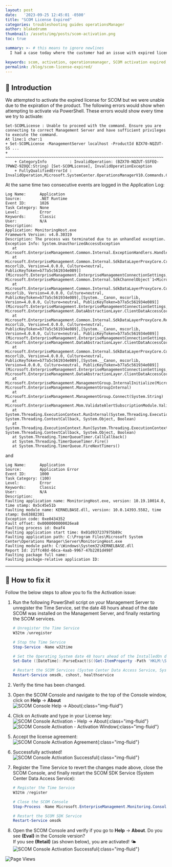 ```yaml
---
layout: post
date:   '2023-09-25 12:45:01 -0500'
title: "SCOM License Expired"
categories: troubleshooting guides operationsManager
author: blakedrumm
thumbnail: /assets/img/posts/scom-activation.png
toc: true

summary: >- # this means to ignore newlines
  I had a case today where the customer had an issue with expired license for System Center Operations Manager. This blog post goes over how we were able to fix it for them.

keywords: scom, activation, operationsmanager, SCOM activation expired, systemcenter operations manager
permalink: /blog/scom-license-expired/
---
```

## :book: Introduction
We attempted to activate the expired license for SCOM but we were unable due to the expiration of the product. The following errors would show when attempting to activate via PowerShell. These errors would show every time we try to activate:
```
Set-SCOMLicense : Unable to proceed with the command. Ensure you are connecting to correct Management Server and have sufficient privileges to execute the command. 
At line:1 char:1
+ Set-SCOMLicense -ManagementServer localhost -ProductId BZX70-NQZUT-SS ...
+ ~~~~~~~~~~~~~~~~~~~~~~~~~~~~~~~~~~~~~~~~~~~~~~~~~~~~~~~~~~~~~~~~~~~~~
    + CategoryInfo          : InvalidOperation: (BZX70-NQZUT-SSFEQ-7PWWZ-9ZOQC:String) [Set-SCOMLicense], InvalidOperationException
    + FullyQualifiedErrorId : InvalidOperation,Microsoft.SystemCenter.OperationsManagerV10.Commands.Commands.AdministrationCmdlets.SetSCOMLicense
```
 
 
At the same time two consecutive events are logged in the Application Log:
 
```
Log Name:      Application 
Source:        .NET Runtime
Event ID:      1026
Task Category: None
Level:         Error
Keywords:      Classic
User:          N/A
Description:
Application: MonitoringHost.exe
Framework Version: v4.0.30319
Description: The process was terminated due to an unhandled exception.
Exception Info: System.UnauthorizedAccessException
   at Microsoft.EnterpriseManagement.Common.Internal.ExceptionHandlers.HandleChannelExceptions(System.Exception)
   at Microsoft.EnterpriseManagement.Common.Internal.SdkDataLayerProxyCore.CreateEndpoint[[System.__Canon, mscorlib, Version=4.0.0.0, Culture=neutral, PublicKeyToken=b77a5c561934e089]](Microsoft.EnterpriseManagement.EnterpriseManagementConnectionSettings, Microsoft.EnterpriseManagement.Common.Internal.SdkChannelObject`1<Microsoft.EnterpriseManagement.Common.Internal.IDispatcherService>)
   at Microsoft.EnterpriseManagement.Common.Internal.SdkDataLayerProxyCore.ConstructEnterpriseManagementGroupInternal[[System.__Canon, mscorlib, Version=4.0.0.0, Culture=neutral, PublicKeyToken=b77a5c561934e089],[System.__Canon, mscorlib, Version=4.0.0.0, Culture=neutral, PublicKeyToken=b77a5c561934e089]](Microsoft.EnterpriseManagement.EnterpriseManagementConnectionSettings, Microsoft.EnterpriseManagement.DataAbstractionLayer.ClientDataAccessCore)
   at Microsoft.EnterpriseManagement.Common.Internal.SdkDataLayerProxyCore.RetrieveEnterpriseManagementGroupInternal[[System.__Canon, mscorlib, Version=4.0.0.0, Culture=neutral, PublicKeyToken=b77a5c561934e089],[System.__Canon, mscorlib, Version=4.0.0.0, Culture=neutral, PublicKeyToken=b77a5c561934e089]](Microsoft.EnterpriseManagement.EnterpriseManagementConnectionSettings, Microsoft.EnterpriseManagement.DataAbstractionLayer.ClientDataAccessCore)
   at Microsoft.EnterpriseManagement.Common.Internal.SdkDataLayerProxyCore.Connect[[System.__Canon, mscorlib, Version=4.0.0.0, Culture=neutral, PublicKeyToken=b77a5c561934e089],[System.__Canon, mscorlib, Version=4.0.0.0, Culture=neutral, PublicKeyToken=b77a5c561934e089]](Microsoft.EnterpriseManagement.EnterpriseManagementConnectionSettings, Microsoft.EnterpriseManagement.DataAbstractionLayer.ClientDataAccessCore)
   at Microsoft.EnterpriseManagement.ManagementGroup.InternalInitialize(Microsoft.EnterpriseManagement.EnterpriseManagementConnectionSettings, Microsoft.EnterpriseManagement.ManagementGroupInternal)
   at Microsoft.EnterpriseManagement.ManagementGroup.Connect(System.String)
   at Microsoft.EnterpriseManagement.Mom.ValidateAlertSubscriptionModule.ValidateAlertSubscriptionDataSource.ValidateAlertSubscriptions(System.Object)
   at System.Threading.ExecutionContext.RunInternal(System.Threading.ExecutionContext, System.Threading.ContextCallback, System.Object, Boolean)
   at System.Threading.ExecutionContext.Run(System.Threading.ExecutionContext, System.Threading.ContextCallback, System.Object, Boolean)
   at System.Threading.TimerQueueTimer.CallCallback()
   at System.Threading.TimerQueueTimer.Fire()
   at System.Threading.TimerQueue.FireNextTimers()
```

and
 
```
Log Name:      Application 
Source:        Application Error
Event ID:      1000
Task Category: (100)
Level:         Error
Keywords:      Classic
User:          N/A
Description:
Faulting application name: MonitoringHost.exe, version: 10.19.10014.0, time stamp: 0x5c45e51b
Faulting module name: KERNELBASE.dll, version: 10.0.14393.5582, time stamp: 0x63882301
Exception code: 0xe0434352
Fault offset: 0x0000000000026ea8
Faulting process id: 0xaf4
Faulting application start time: 0x01d937237975b89c
Faulting application path: C:\Program Files\Microsoft System Center\Operations Manager\Server\MonitoringHost.exe
Faulting module path: C:\Windows\System32\KERNELBASE.dll
Report Id: 21ffc48d-66ca-4aab-9967-47b2201d498f
Faulting package full name: 
Faulting package-relative application ID: 
```

---

## :page_with_curl: How to fix it
Follow the below steps to allow you to fix the Activation issue:
1. Run the following PowerShell script on your Management Server to unregister the Time Service, set the date 48 hours ahead of the date SCOM was installed on the Management Server, and finally restarting the SCOM services.
    ```powershell
    # Unregister the Time Service
    W32tm /unregister

    # Stop the Time Service
    Stop-Service -Name w32time

    # Set the Operating System date 48 hours ahead of the InstalledOn date that is in the registry
    Set-Date ([DateTime]::ParseExact($((Get-ItemProperty -Path 'HKLM:\SOFTWARE\Microsoft\Microsoft Operations Manager\3.0\Setup').InstalledOn), 'M/d/yyyy-HH:mm:ss', $null).AddHours(48))

    # Restart the SCOM Services (System Center Data Access Service, System Center Management Configuration, Microsoft Monitoring Agent)
    Restart-Service omsdk, cshost, healthservice
    ```
2. Verify the time has been changed.
3. Open the SCOM Console and navigate to the top of the Console window, click on **Help** -> **About** \
   ![SCOM Console Help -> About](/assets/img/posts/scom-console-help.png){:class="img-fluid"}
4. Click on Activate and type in your License key: \
   ![SCOM Console Activation - Help -> About](/assets/img/posts/scom-activation.png){:class="img-fluid"} \
   ![SCOM Console Activation - Activation Window](/assets/img/posts/scom-activation-button.png){:class="img-fluid"}
5. Accept the license agreement: \
   ![SCOM Console Activation Agreement](/assets/img/posts/scom-activation-license-agreement.png){:class="img-fluid"}
6. Successfully activated! \
   ![SCOM Console Activation Successful](/assets/img/posts/scom-activation-licensed-successfully.png){:class="img-fluid"}

6. Register the Time Service to revert the changes made above, close the SCOM Console, and finally restart the SCOM SDK Service (System Center Data Access Service):
   ```powershell
   # Register the Time Service
   W32tm /register

   # Close the SCOM Console
   Stop-Process -Name Microsoft.EnterpriseManagement.Monitoring.Console -Force
   
   # Restart the SCOM SDK Service
   Restart-Service omsdk
   ```
7. Open the SCOM Console and verify if you go to **Help** -> **About**. Do you see **(Eval)** in the Console version? \
   If you see **(Retail)** (as shown below), you are activated! :sun_behind_small_cloud: \
   ![SCOM Console Activation Successful](/assets/img/posts/scom-activation-activated.png){:class="img-fluid"}


![Page Views](https://counter.blakedrumm.com/count/tag.svg?url=blakedrumm.com/blog/scom-license-expired/)

<!--
## Welcome to GitHub Pages

You can use the [editor on GitHub](https://github.com/blakedrumm/SCOM-Scripts-and-SQL/edit/master/docs/index.md) to maintain and preview the content for your website in Markdown files.

Whenever you commit to this repository, GitHub Pages will run [Jekyll](https://jekyllrb.com/) to rebuild the pages in your site, from the content in your Markdown files.

### Markdown

Markdown is a lightweight and easy-to-use syntax for styling your writing. It includes conventions for

```markdown
Syntax highlighted code block

# Header 1
## Header 2
### Header 3

- Bulleted
- List

1. Numbered
2. List

**Bold** and _Italic_ and `Code` text

[Link](url) and ![Image](src)
```

For more details see [GitHub Flavored Markdown](https://guides.github.com/features/mastering-markdown/).

### Jekyll Themes

Your Pages site will use the layout and styles from the Jekyll theme you have selected in your [repository settings](https://github.com/blakedrumm/SCOM-Scripts-and-SQL/settings/pages). The name of this theme is saved in the Jekyll `_config.yml` configuration file.

### Support or Contact

Having trouble with Pages? Check out our [documentation](https://docs.github.com/categories/github-pages-basics/) or [contact support](https://support.github.com/contact) and we’ll help you sort it out.

Tip:
To add auto-size pictures:
![/assets/img/posts/example.jpg](/assets/img/posts/example.jpg){:class="img-fluid"}
-->
